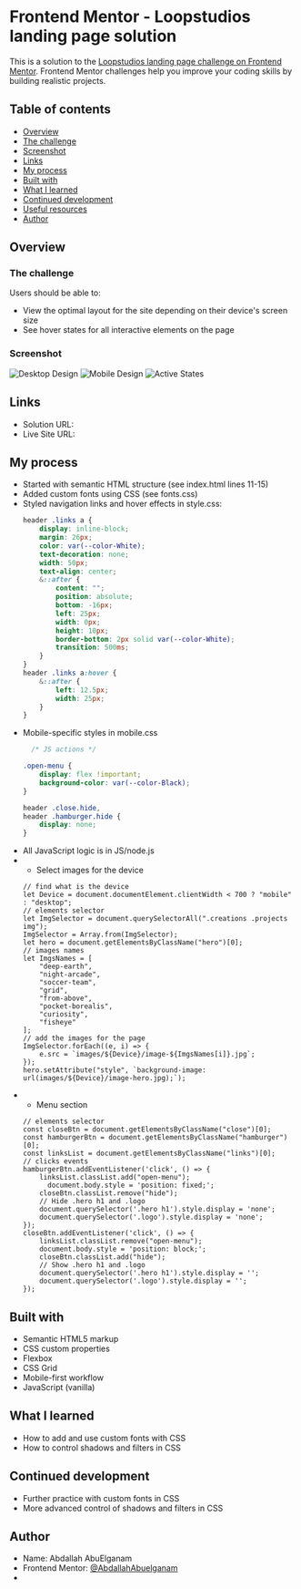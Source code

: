 # Frontend Mentor - Loopstudios landing page solution

This is a solution to the [Loopstudios landing page challenge on Frontend Mentor](https://www.frontendmentor.io/challenges/loopstudios-landing-page-N88J5Onjw). Frontend Mentor challenges help you improve your coding skills by building realistic projects.

## Table of contents
- [Overview](#overview)
- [The challenge](#the-challenge)
- [Screenshot](#screenshot)
- [Links](#links)
- [My process](#my-process)
- [Built with](#built-with)
- [What I learned](#what-i-learned)
- [Continued development](#continued-development)
- [Useful resources](#useful-resources)
- [Author](#author)

## Overview

### The challenge

Users should be able to:
- View the optimal layout for the site depending on their device's screen size
- See hover states for all interactive elements on the page

### Screenshot

<!-- Screenshots are available in the design folder. -->
![Desktop Design](./design/desktop-design.jpg)
![Mobile Design](./design/mobile-design.jpg)
![Active States](./design/active-states.jpg)

## Links
- Solution URL: <!-- Not uploaded yet -->
- Live Site URL: <!-- Not uploaded yet -->

## My process

- Started with semantic HTML structure (see index.html lines 11-15)
- Added custom fonts using CSS (see fonts.css)
- Styled navigation links and hover effects in style.css:
  ```css
  header .links a {
      display: inline-block;
      margin: 26px;
      color: var(--color-White);
      text-decoration: none;
      width: 50px;
      text-align: center;
      &::after {
          content: "";
          position: absolute;
          bottom: -16px;
          left: 25px;
          width: 0px;
          height: 10px;
          border-bottom: 2px solid var(--color-White);
          transition: 500ms;
      }
  }
  header .links a:hover {
      &::after {
          left: 12.5px;
          width: 25px;
      }
  }
  ```
- Mobile-specific styles in mobile.css 
  ```css
    /* JS actions */

  .open-menu {
      display: flex !important;
      background-color: var(--color-Black);
  }

  header .close.hide,
  header .hamburger.hide {
      display: none;
  }
  ```
- All JavaScript logic is in JS/node.js
- * Select images for the device
  ```JS
  // find what is the device
  let Device = document.documentElement.clientWidth < 700 ? "mobile" : "desktop";
  // elements selector
  let ImgSelector = document.querySelectorAll(".creations .projects img");
  ImgSelector = Array.from(ImgSelector);
  let hero = document.getElementsByClassName("hero")[0];
  // images names 
  let ImgsNames = [
      "deep-earth",
      "night-arcade",
      "soccer-team",
      "grid",
      "from-above",
      "pocket-borealis",
      "curiosity",
      "fisheye"
  ];
  // add the images for the page
  ImgSelector.forEach((e, i) => {
      e.src = `images/${Device}/image-${ImgsNames[i]}.jpg`;
  });
  hero.setAttribute("style", `background-image: url(images/${Device}/image-hero.jpg);`);
  ```
- * Menu section
  ```JS
  // elements selector
  const closeBtn = document.getElementsByClassName("close")[0];
  const hamburgerBtn = document.getElementsByClassName("hamburger")[0];
  const linksList = document.getElementsByClassName("links")[0];
  // clicks events
  hamburgerBtn.addEventListener('click', () => {
      linksList.classList.add("open-menu");
        document.body.style = 'position: fixed;';
      closeBtn.classList.remove("hide");
      // Hide .hero h1 and .logo
      document.querySelector('.hero h1').style.display = 'none';
      document.querySelector('.logo').style.display = 'none';
  });
  closeBtn.addEventListener('click', () => {
      linksList.classList.remove("open-menu");
      document.body.style = 'position: block;';
      closeBtn.classList.add("hide");
      // Show .hero h1 and .logo
      document.querySelector('.hero h1').style.display = '';
      document.querySelector('.logo').style.display = '';
  });
  ```
## Built with
- Semantic HTML5 markup
- CSS custom properties
- Flexbox
- CSS Grid
- Mobile-first workflow
- JavaScript (vanilla)

## What I learned
- How to add and use custom fonts with CSS
- How to control shadows and filters in CSS

## Continued development
- Further practice with custom fonts in CSS
- More advanced control of shadows and filters in CSS

<!-- ## Useful resources
- [MDN Web Docs](https://developer.mozilla.org/) - For HTML, CSS, and JS reference
- [CSS Tricks](https://css-tricks.com/) - For layout and responsive design tips -->

## Author
- Name: Abdallah AbuElganam
- Frontend Mentor: [@AbdallahAbuelganam](https://www.frontendmentor.io/profile/AbdallahAbuelganam)
- <!-- You can add another social or portfolio link here if you want -->
